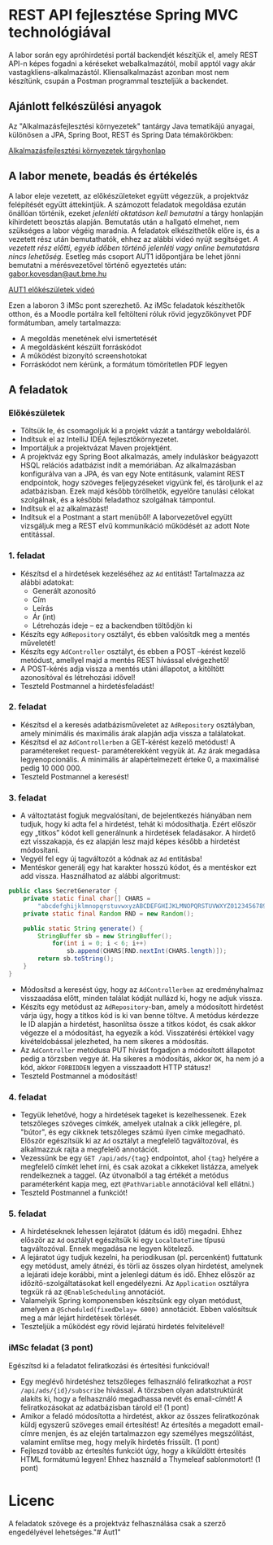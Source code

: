 # REST API fejlesztése Spring MVC technológiával

A labor során egy apróhirdetési portál backendjét készítjük el, amely REST API-n képes fogadni a kéréseket
webalkalmazától, mobil apptól vagy akár vastagkliens-alkalmazástól. Kliensalkalmazást azonban most
nem készítünk, csupán a Postman programmal teszteljük a backendet.

## Ajánlott felkészülési anyagok

Az "Alkalmazásfejlesztési környezetek" tantárgy Java tematikájú anyagai, különösen a
JPA, Spring Boot, REST és Spring Data témakörökben:

[Alkalmazásfejlesztési környezetek tárgyhonlap](https://www.aut.bme.hu/Course/VIAUAC04)

## A labor menete, beadás és értékelés

A labor eleje vezetett, az előkészületeket együtt végezzük, a projektváz felépítését
együtt áttekintjük. A számozott feladatok megoldása ezután önállóan történik,
ezeket *jelenléti oktatáson kell bemutatni* a tárgy honlapján kihirdetett beosztás
alapján. Bemutatás után a hallgató elmehet, nem szükséges a labor végéig maradnia.
A feladatok elkészíthetők előre is, és a vezetett rész után bemutathatók, ehhez az
alábbi videó nyújt segítséget. *A vezetett rész előtti, egyéb időben történő jelenléti
vagy online bemutatásra nincs lehetőség.* Esetleg más csoport AUT1 időpontjára be
lehet jönni bemutatni a mérésvezetővel történő egyeztetés után: <gabor.kovesdan@aut.bme.hu>

[AUT1 előkészületek videó](https://web.microsoftstream.com/video/5a54d0bf-4a73-4b30-bb1a-baba45ac515f)

Ezen a laboron 3 iMSc pont szerezhető. Az iMSc feladatok készíthetők otthon,
és a Moodle portálra kell feltölteni róluk rövid jegyzőkönyvet PDF formátumban,
amely tartalmazza:

- A megoldás menetének elvi ismertetését
- A megoldásként készült forráskódot
- A működést bizonyító screenshotokat
- Forráskódot nem kérünk, a formátum tömörítetlen PDF legyen


## A feladatok

### Előkészületek

- Töltsük le, és csomagoljuk ki a projekt vázát a tantárgy weboldaláról.
- Indítsuk el az IntelliJ IDEA fejlesztőkörnyezetet.
- Importáljuk a projektvázat Maven projektjént.
- A projektváz egy Spring Boot alkalmazás, amely induláskor beágyazott HSQL relációs adatbázist
indít a memóriában. Az alkalmazásban konfigurálva van a JPA, és van egy Note entitásunk,
valamint REST endpointok, hogy szöveges feljegyzéseket vigyünk fel, és tároljunk el az
adatbázisban. Ezek majd később törölhetők, egyelőre tanulási célokat szolgálnak, és a későbbi
feladathoz szolgálnak támpontul.
- Indítsuk el az alkalmazást!
- Indítsuk el a Postmant a start menüből! A laborvezetővel együtt vizsgáljuk meg a REST elvű
kommunikáció működését az adott Note entitással.

### 1. feladat

- Készítsd el a hirdetések kezeléséhez az `Ad` entitást! Tartalmazza az alábbi adatokat:
    - Generált azonosító
    - Cím
    - Leírás
    - Ár (int)
    - Létrehozás ideje – ez a backendben töltődjön ki
- Készíts egy `AdRepository` osztályt, és ebben valósítdk meg a mentés műveletét!
- Készíts egy `AdController` osztályt, és ebben a POST –kérést kezelő metódust, amellyel majd a
mentés REST hívással elvégezhető!
- A POST-kérés adja vissza a mentés utáni állapotot, a kitöltött azonosítóval és létrehozási idővel!
- Teszteld Postmannel a hirdetésfeladást!

### 2. feladat

- Készítsd el a keresés adatbázisműveletet az `AdRepository` osztályban, amely minimális
és maximális árak alapján adja vissza a találatokat.
- Készítsd el az `AdControllerben` a GET-kérést kezelő metódust! A paramétereket request-
paraméterekként vegyük át. Az árak megadása legyenopcionális.
A minimális ár alapértelmezett érteke 0, a maximálisé pedig 10 000 000.
- Teszteld Postmannel a keresést!

### 3. feladat

- A változtatást fogjuk megvalósítani, de bejelentkezés hiányában nem tudjuk, hogy ki adta fel a
hirdetést, tehát ki módosíthatja. Ezért először egy „titkos” kódot kell generálnunk a hirdetések
feladásakor. A hirdető ezt visszakapja, és ez alapján lesz majd képes később a hirdetést
módosítani.
- Vegyél fel egy új tagváltozót a kódnak az `Ad` entitásba!
- Mentéskor generálj egy hat karakter hosszú kódot, és a mentéskor ezt add vissza. Használhatod
az alábbi algoritmust:

```java
public class SecretGenerator {
    private static final char[] CHARS =
        "abcdefghijklmnopqrstuvwxyzABCDEFGHIJKLMNOPQRSTUVWXYZ0123456789".toCharArray();
    private static final Random RND = new Random();

    public static String generate() {
        StringBuffer sb = new StringBuffer();
            for(int i = 0; i < 6; i++)
                sb.append(CHARS[RND.nextInt(CHARS.length)]);
        return sb.toString();
    }
}
```

- Módosítsd a keresést úgy, hogy az `AdControllerben` az eredményhalmaz visszaadása előtt, minden
találat kódját nullázd ki, hogy ne adjuk vissza.
- Készíts egy metódust az `AdRepository`-ban, amely a módosított hirdetést várja úgy, hogy a titkos
kód is ki van benne töltve. A metódus kérdezze le ID alapján a hirdetést, hasonlítsa össze a titkos
kódot, és csak akkor végezze el a módosítást, ha egyezik a kód. Visszatérési értékkel vagy
kivételdobással jelezheted, ha nem sikeres a módosítás.
- Az `AdController` metódusa PUT hívást fogadjon a módosított állapotot pedig a törzsben vegye át.
Ha sikeres a módosítás, akkor `OK`, ha nem jó a kód, akkor `FORBIDDEN` legyen a visszaadott HTTP
státusz!
- Teszteld Postmannel a módosítást!

### 4. feladat

- Tegyük lehetővé, hogy a hirdetések tageket is kezelhessenek. Ezek tetszőleges szöveges címkék,
amelyek utalnak a cikk jellegére, pl. "bútor", és egy cikknek tetszőleges számú ilyen címke
megadható. Először egészítsük ki az `Ad` osztályt a megfelelő tagváltozóval, és alkalmazzuk rajta
a megfelelő annotációt.
- Vezessünk be egy `GET /api/ads/{tag}` endpointot, ahol `{tag}` helyére a megfelelő címkét lehet
írni, és csak azokat a cikkeket listázza, amelyek rendelkeznek a taggel. (Az útvonalból a tag értékét
a metódus paraméterként kapja meg, ezt `@PathVariable` annotációval kell ellátni.)
- Teszteld Postmannel a funkciót!

### 5. feladat

- A hirdetéseknek lehessen lejáratot (dátum és idő) megadni. Ehhez először az `Ad` osztályt
egészítsük ki egy `LocalDateTime` típusú tagváltozóval. Ennek megadása ne legyen kötelező.
- A lejáratot úgy tudjuk kezelni, ha periodikusan (pl. percenként) futtatunk egy metódust,
amely átnézi, és törli az összes olyan hirdetést, amelynek a lejárati ideje korábbi, mint
a jelenlegi dátum és idő. Ehhez először az időzítő-szolgáltatásokat kell engedélyezni.
Az `Application` osztályra tegxük rá az `@EnableScheduling` annotációt.
- Valamelyik Spring komponensben készítsünk egy olyan metódust, amelyen a
`@Scheduled(fixedDelay= 6000)` annotációt. Ebben valósítsuk meg a már lejárt hirdetések törlését.
- Teszteljük a működést egy rövid lejáratú hirdetés felvitelével!

### iMSc feladat (3 pont)

Egészítsd ki a feladatot feliratkozási és értesítési funkcióval!

- Egy meglévő hirdetéshez tetszőleges felhasználó feliratkozhat a `POST /api/ads/{id}/subscribe`
hívással. A törzsben olyan adatstruktúrát alakíts ki, hogy a felhasználó megadhassa nevét és email-címét!
A feliratkozásokat az adatbázisban tárold el! (1 pont)
- Amikor a feladó módosította a hirdetést, akkor az összes feliratkozónak küldj egyszerű szöveges
email értesítést! Az értesítés a megadott email-címre menjen, és az elején tartalmazzon egy személyes
megszólítást, valamint említse meg, hogy melyik hirdetés frissült. (1 pont)
- Fejleszd tovább az értesítés funkciót úgy, hogy a kiküldött értesítés HTML formátumú legyen!
Ehhez használd a Thymeleaf sablonmotort! (1 pont)

# Licenc

A feladatok szövege és a projektváz felhasználása csak a szerző engedélyével lehetséges."# Aut1" 
